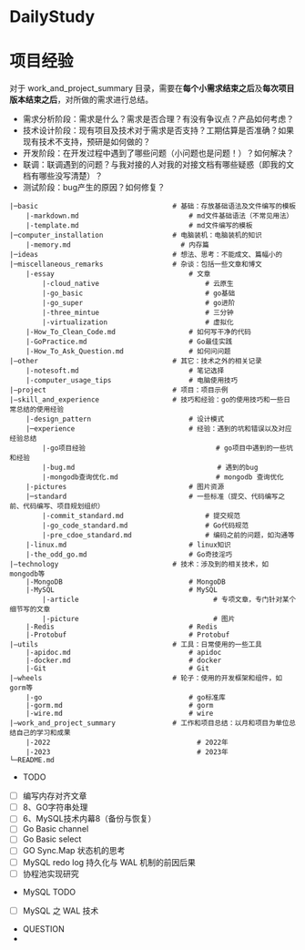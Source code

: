 # DailyStudy

# 项目经验

对于 work_and_project_summary 目录，需要在**每个小需求结束之后**及**每次项目版本结束之后**，对所做的需求进行总结。

- 需求分析阶段：需求是什么？需求是否合理？有没有争议点？产品如何考虑？
- 技术设计阶段：现有项目及技术对于需求是否支持？工期估算是否准确？如果现有技术不支持，预研是如何做的？
- 开发阶段：在开发过程中遇到了哪些问题（小问题也是问题！）？如何解决？
- 联调：联调遇到的问题？与我对接的人对我的对接文档有哪些疑惑（即我的文档有哪些没写清楚）？
- 测试阶段：bug产生的原因？如何修复？

```
|─basic                                 # 基础：存放基础语法及文件编写的模板
    |-markdown.md                           # md文件基础语法（不常见用法）
    |-template.md                           # md文件编写的模板 
|─computer_installation                 # 电脑装机：电脑装机的知识
    |-memory.md                           # 内存篇
|─ideas                                 # 想法、思考：不能成文、篇幅小的   
|─miscellaneous_remarks                 # 杂谈：包括一些文章和博文
    |-essay                                 # 文章
        |-cloud_native                          # 云原生 
        |-go_basic                              # go基础 
        |-go_super                              # go进阶 
        |-three_mintue                          # 三分钟 
        |-virtualization                        # 虚拟化 
    |-How_To_Clean_Code.md                  # 如何写干净的代码
    |-GoPractice.md                         # Go最佳实践
    |-How_To_Ask_Question.md                # 如何问问题
|—other                                 # 其它：技术之外的相关记录
    |-notesoft.md                           # 笔记选择
    |-computer_usage_tips                   # 电脑使用技巧
|—project                               # 项目：项目示例
|—skill_and_experience                  # 技巧和经验：go的使用技巧和一些日常总结的使用经验
    |-design_pattern                        # 设计模式
    |─experience                            # 经验：遇到的坑和错误以及对应经验总结
        |-go项目经验                                # go项目中遇到的一些坑和经验
        |-bug.md                                   # 遇到的bug
        |-mongodb查询优化.md                        # mongodb 查询优化
    |-pictures                              # 图片资源
    |─standard                              # 一些标准（提交、代码编写之前、代码编写、项目规划组织）
        |-commit_standard.md                    # 提交规范
        |-go_code_standard.md                   # Go代码规范
        |-pre_cdoe_standard.md                  # 编码之前的问题，如沟通等
    |-linux.md                              # linux知识
    |-the_odd_go.md                         # Go奇技淫巧
|—technology                            # 技术：涉及到的相关技术，如mongodb等
    |-MongoDB                               # MongoDB
    |-MySQL                                 # MySQL
        |-article                                 # 专项文章，专门针对某个细节写的文章
        |-picture                                 # 图片
    |-Redis                                 # Redis
    |-Protobuf                              # Protobuf
|—utils                                 # 工具：日常使用的一些工具
    |-apidoc.md                             # apidoc
    |-docker.md                             # docker
    |-Git                                   # Git
|—wheels                                # 轮子：使用的开发框架和组件，如gorm等
    |-go                                    # go标准库
    |-gorm.md                               # gorm
    |-wire.md                               # wire     
|—work_and_project_summary              # 工作和项目总结：以月和项目为单位总结自己的学习和成果
    |-2022                                    # 2022年
    |-2023                                    # 2023年       
└─README.md
```


- TODO
- [ ] 编写内存对齐文章
- [ ] 8、GO字符串处理
- [ ] 6、MySQL技术内幕8（备份与恢复）
- [ ] Go Basic channel
- [ ] Go Basic select
- [ ] GO Sync.Map 状态机的思考
- [ ] MySQL redo log 持久化与 WAL 机制的前因后果
- [ ] 协程池实现研究

- MySQL TODO
- [ ] MySQL 之 WAL 技术 

- QUESTION
- 

